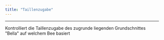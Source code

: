 ```yaml
---
title: "Taillenzugabe"
---
```


***

Kontrolliert die Taillenzugabe des zugrunde liegenden Grundschnittes "Bella" auf welchem Bee basiert




